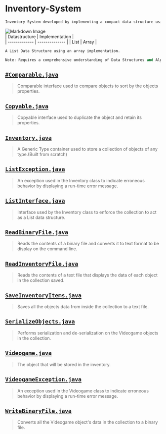 # Inventory-System

```python
Inventory System developed by implementing a compact data structure using an array in Java. 
```
![Markdown Image](https://encrypted-tbn0.gstatic.com/images?q=tbn%3AANd9GcQKTVpnwjAqa1qYH2S3ImH6gooWbRKk--5AhQ&usqp=CAU)    
| Datastructure | Implementation |                                                                                                                      
| ------------- | -------------- |
|     List      |     Array      |


```python
A List Data Structure using an array implementation.

Note: Requires a comprehensive understanding of Data Structures and Algorithms.
```


[`#Comparable.java`](https://github.com/Joseph-Pepe/Inventory-System/blob/master/Comparable.java)
---
> Comparable interface used to compare objects to sort by the objects properties.

[`Copyable.java`](https://github.com/Joseph-Pepe/Inventory-System/blob/master/Copyable.java)
---
> Copyable interface used to duplicate the object and retain its properties.

[`Inventory.java`](https://github.com/Joseph-Pepe/Inventory-System/blob/master/Inventory.java)
---
> A Generic Type container used to store a collection of objects of any type.(Built from scratch)

[`ListException.java`](https://github.com/Joseph-Pepe/Inventory-System/blob/master/ListException.java)
---
> An exception used in the Inventory class to indicate erroneous behavior by displaying a run-time error message.

[`ListInterface.java`](https://github.com/Joseph-Pepe/Inventory-System/blob/master/ListInterface.java)
---
> Interface used by the Inventory class to enforce the collection to act as a List data structure.

[`ReadBinaryFile.java`](https://github.com/Joseph-Pepe/Inventory-System/blob/master/ReadBinaryFile.java)
---
> Reads the contents of a binary file and converts it to text format to be display on the command line. 

[`ReadInventoryFile.java`](https://github.com/Joseph-Pepe/Inventory-System/blob/master/ReadInventoryFile.java)
---
> Reads the contents of a text file that displays the data of each object in the collection saved.

[`SaveInventoryItems.java`](https://github.com/Joseph-Pepe/Inventory-System/blob/master/SaveInventoryItems.java)
---
> Saves all the objects data from inside the collection to a text file.

[`SerializeObjects.java`](https://github.com/Joseph-Pepe/Inventory-System/blob/master/SerializeObjects.java)
---
> Performs serialization and de-serialization on the Videogame objects in the collection.

[`Videogame.java`](https://github.com/Joseph-Pepe/Inventory-System/blob/master/VideoGame.java)
---
> The object that will be stored in the inventory.

[`VideogameException.java`](https://github.com/Joseph-Pepe/Inventory-System/blob/master/VideoGameException.java)
---
>  An exception used in the Videogame class to indicate erroneous behavior by displaying a run-time error message.

[`WriteBinaryFile.java`](https://github.com/Joseph-Pepe/Inventory-System/blob/master/WriteBinaryFile.java)
---
>  Converts all the Videogame object's data in the collection to a binary file.



